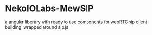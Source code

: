 # NekoIOLabs-MewSIP
a angular liberary with ready to use components for webRTC sip client building. wrapped around sip.js
